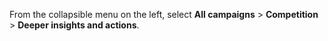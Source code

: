 From the collapsible menu on the left, select **All campaigns** > **Competition** > **Deeper insights and actions**.

